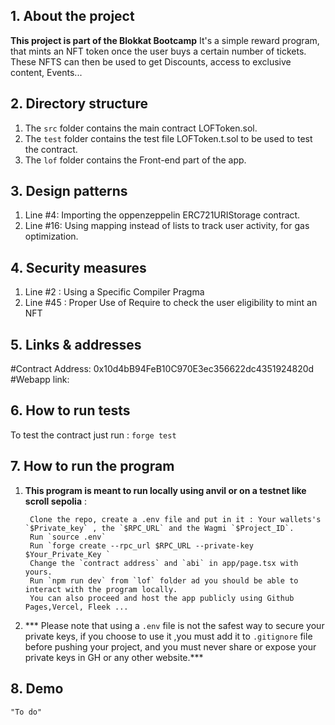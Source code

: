 ## 1. About the project

**This project is part of the Blokkat Bootcamp**
It's a simple reward program, that mints an NFT token once the user buys a certain number of tickets. These NFTS can then be used to get Discounts, access to exclusive content, Events... 

## 2. Directory structure

1. The `src` folder contains the main contract LOFToken.sol.
2. The `test` folder contains the test file LOFToken.t.sol to be used to test the contract.
3. The `lof` folder contains the Front-end part of the app.

## 3. Design patterns

1. Line #4: Importing the oppenzeppelin ERC721URIStorage contract.
2. Line #16: Using mapping instead of lists to track user activity, for gas optimization.

## 4. Security measures

1. Line #2 : Using a Specific Compiler Pragma
2. Line #45 : Proper Use of Require to check the user eligibility to mint an NFT

## 5. Links & addresses
 #Contract Address: 0x10d4bB94FeB10C970E3ec356622dc4351924820d
 #Webapp link: 

## 6. How to run tests

 To test the contract just run : `forge test`

## 7. How to run the program

1. **This program is meant to run locally using anvil or on a testnet like scroll sepolia** :

        Clone the repo, create a .env file and put in it : Your wallets's `$Private_key` , the `$RPC_URL` and the Wagmi `$Project_ID`.
        Run `source .env`
        Run `forge create --rpc_url $RPC_URL --private-key $Your_Private_Key `
        Change the `contract address` and `abi` in app/page.tsx with yours.
        Run `npm run dev` from `lof` folder ad you should be able to interact with the program locally.
        You can also proceed and host the app publicly using Github Pages,Vercel, Fleek ...
        
2. *** Please note that using a `.env` file is not the safest way to secure your private keys, if you choose to use it ,you must add it to `.gitignore` file before pushing your project, and you must never share or expose your private keys in GH or any other website.***

## 8. Demo

    "To do"